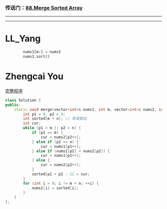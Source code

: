 ### 传送门：[88.Merge Sorted Array](https://leetcode.cn/problems/merge-sorted-array/)

---
---
# LL_Yang
```Python
        nums1[m:] = nums2
        nums1.sort()
```

# Zhengcai You

[完整程序](../../test/yzc/0601/88.MergeSortedArray.cpp)
```c++
class Solution {
public:
    static void merge(vector<int>& nums1, int m, vector<int>& nums2, int n) {
        int p1 = 0, p2 = 0;
        int sorted[m + n]; // 答案数组
        int cur;
        while (p1 < m || p2 < n) {
            if (p1 == m) {
                cur = nums2[p2++];
            } else if (p2 == n) {
                cur = nums1[p1++];
            } else if (nums1[p1] < nums2[p2]) {
                cur = nums1[p1++];
            } else {
                cur = nums2[p2++];
            }
            sorted[p1 + p2 - 1] = cur;
        }
        for (int i = 0; i != m + n; ++i) {
            nums1[i] = sorted[i];
        }
    }
};
```
